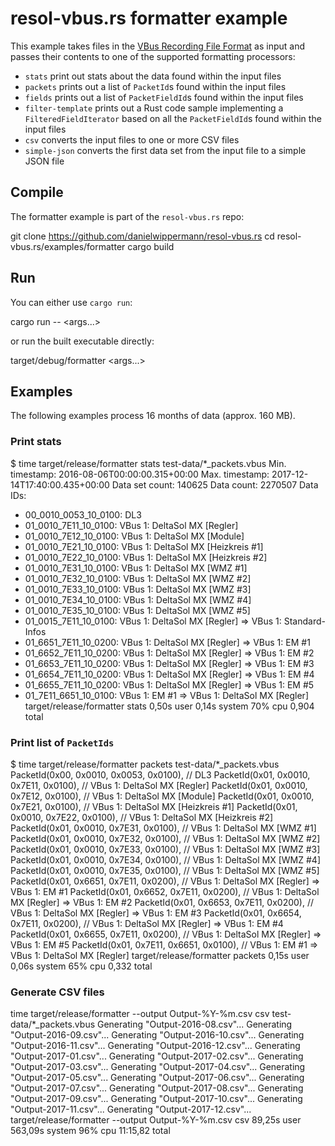 # resol-vbus.rs formatter example

This example takes files in the [VBus Recording File Format]() as input and
passes their contents to one of the supported formatting processors:

- `stats` print out stats about the data found within the input files
- `packets` prints out a list of `PacketId`s found within the input files
- `fields` prints out a list of `PacketFieldId`s found within the input files
- `filter-template` prints out a Rust code sample implementing a
  `FilteredFieldIterator` based on all the `PacketFieldId`s found within the
  input files
- `csv` converts the input files to one or more CSV files
- `simple-json` converts the first data set from the input file to a simple
  JSON file


## Compile

The formatter example is part of the `resol-vbus.rs` repo:

  git clone https://github.com/danielwippermann/resol-vbus.rs
  cd resol-vbus.rs/examples/formatter
  cargo build


## Run

You can either use `cargo run`:

  cargo run -- <args...>

or run the built executable directly:

  target/debug/formatter <args...>


## Examples

The following examples process 16 months of data (approx. 160 MB).


### Print stats

  $ time target/release/formatter stats test-data/*_packets.vbus
  Min. timestamp: 2016-08-06T00:00:00.315+00:00
  Max. timestamp: 2017-12-14T17:40:00.435+00:00
  Data set count: 140625
  Data count: 2270507
  Data IDs:
  - 00_0010_0053_10_0100: DL3
  - 01_0010_7E11_10_0100: VBus 1: DeltaSol MX [Regler]
  - 01_0010_7E12_10_0100: VBus 1: DeltaSol MX [Module]
  - 01_0010_7E21_10_0100: VBus 1: DeltaSol MX [Heizkreis #1]
  - 01_0010_7E22_10_0100: VBus 1: DeltaSol MX [Heizkreis #2]
  - 01_0010_7E31_10_0100: VBus 1: DeltaSol MX [WMZ #1]
  - 01_0010_7E32_10_0100: VBus 1: DeltaSol MX [WMZ #2]
  - 01_0010_7E33_10_0100: VBus 1: DeltaSol MX [WMZ #3]
  - 01_0010_7E34_10_0100: VBus 1: DeltaSol MX [WMZ #4]
  - 01_0010_7E35_10_0100: VBus 1: DeltaSol MX [WMZ #5]
  - 01_0015_7E11_10_0100: VBus 1: DeltaSol MX [Regler] => VBus 1: Standard-Infos
  - 01_6651_7E11_10_0200: VBus 1: DeltaSol MX [Regler] => VBus 1: EM #1
  - 01_6652_7E11_10_0200: VBus 1: DeltaSol MX [Regler] => VBus 1: EM #2
  - 01_6653_7E11_10_0200: VBus 1: DeltaSol MX [Regler] => VBus 1: EM #3
  - 01_6654_7E11_10_0200: VBus 1: DeltaSol MX [Regler] => VBus 1: EM #4
  - 01_6655_7E11_10_0200: VBus 1: DeltaSol MX [Regler] => VBus 1: EM #5
  - 01_7E11_6651_10_0100: VBus 1: EM #1 => VBus 1: DeltaSol MX [Regler]
  target/release/formatter stats   0,50s user 0,14s system 70% cpu 0,904 total


### Print list of `PacketIds`

  $ time target/release/formatter packets test-data/*_packets.vbus
  PacketId(0x00, 0x0010, 0x0053, 0x0100),  // DL3
  PacketId(0x01, 0x0010, 0x7E11, 0x0100),  // VBus 1: DeltaSol MX [Regler]
  PacketId(0x01, 0x0010, 0x7E12, 0x0100),  // VBus 1: DeltaSol MX [Module]
  PacketId(0x01, 0x0010, 0x7E21, 0x0100),  // VBus 1: DeltaSol MX [Heizkreis #1]
  PacketId(0x01, 0x0010, 0x7E22, 0x0100),  // VBus 1: DeltaSol MX [Heizkreis #2]
  PacketId(0x01, 0x0010, 0x7E31, 0x0100),  // VBus 1: DeltaSol MX [WMZ #1]
  PacketId(0x01, 0x0010, 0x7E32, 0x0100),  // VBus 1: DeltaSol MX [WMZ #2]
  PacketId(0x01, 0x0010, 0x7E33, 0x0100),  // VBus 1: DeltaSol MX [WMZ #3]
  PacketId(0x01, 0x0010, 0x7E34, 0x0100),  // VBus 1: DeltaSol MX [WMZ #4]
  PacketId(0x01, 0x0010, 0x7E35, 0x0100),  // VBus 1: DeltaSol MX [WMZ #5]
  PacketId(0x01, 0x6651, 0x7E11, 0x0200),  // VBus 1: DeltaSol MX [Regler] => VBus 1: EM #1
  PacketId(0x01, 0x6652, 0x7E11, 0x0200),  // VBus 1: DeltaSol MX [Regler] => VBus 1: EM #2
  PacketId(0x01, 0x6653, 0x7E11, 0x0200),  // VBus 1: DeltaSol MX [Regler] => VBus 1: EM #3
  PacketId(0x01, 0x6654, 0x7E11, 0x0200),  // VBus 1: DeltaSol MX [Regler] => VBus 1: EM #4
  PacketId(0x01, 0x6655, 0x7E11, 0x0200),  // VBus 1: DeltaSol MX [Regler] => VBus 1: EM #5
  PacketId(0x01, 0x7E11, 0x6651, 0x0100),  // VBus 1: EM #1 => VBus 1: DeltaSol MX [Regler]
  target/release/formatter packets   0,15s user 0,06s system 65% cpu 0,332 total


### Generate CSV files

  time target/release/formatter --output Output-%Y-%m.csv csv test-data/*_packets.vbus
  Generating "Output-2016-08.csv"...
  Generating "Output-2016-09.csv"...
  Generating "Output-2016-10.csv"...
  Generating "Output-2016-11.csv"...
  Generating "Output-2016-12.csv"...
  Generating "Output-2017-01.csv"...
  Generating "Output-2017-02.csv"...
  Generating "Output-2017-03.csv"...
  Generating "Output-2017-04.csv"...
  Generating "Output-2017-05.csv"...
  Generating "Output-2017-06.csv"...
  Generating "Output-2017-07.csv"...
  Generating "Output-2017-08.csv"...
  Generating "Output-2017-09.csv"...
  Generating "Output-2017-10.csv"...
  Generating "Output-2017-11.csv"...
  Generating "Output-2017-12.csv"...
  target/release/formatter --output Output-%Y-%m.csv csv   89,25s user 563,09s system 96% cpu 11:15,82 total
